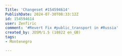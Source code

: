 ```yaml
---
Title: 'Changeset #154594614'
PublishDate: 2024-07-30T08:33:12Z
id: 154594614
user: Zenfiric
comment: '#Revert Fix #public_transport in #Russia'
created_by: JOSM/1.5 (18822 en_GB)
tags:
- Montenegro

---
```

